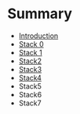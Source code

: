 # Summary

* [Introduction](README.md)
* [Stack 0](chapter1.md)
* [Stack 1](stack-1.md)
* [Stack2](stack2.md)
* [Stack3](stack3.md)
* [Stack4](stack4.md)
* Stack5
* Stack6
* Stack7

